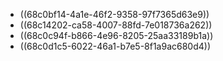 - ((68c0bf14-4a1e-46f2-9358-97f7365d63e9))
- ((68c14202-ca58-4007-88fd-7e018736a262))
- ((68c0c94f-b866-4e96-8205-25aa33189b1a))
- ((68c0d1c5-6022-46a1-b7e5-8f1a9ac680d4))
